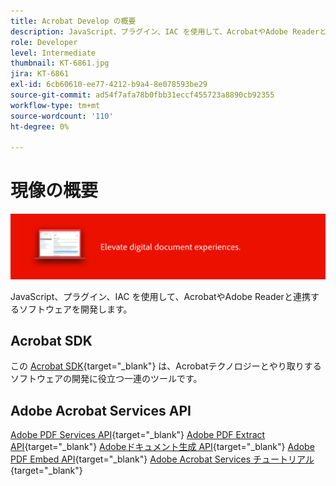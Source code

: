 ```yaml
---
title: Acrobat Develop の概要
description: JavaScript、プラグイン、IAC を使用して、AcrobatやAdobe Readerと連携するソフトウェアを開発する
role: Developer
level: Intermediate
thumbnail: KT-6861.jpg
jira: KT-6861
exl-id: 6cb60610-ee77-4212-b9a4-8e078593be29
source-git-commit: ad54f7afa78b0fbb31eccf455723a8890cb92355
workflow-type: tm+mt
source-wordcount: '110'
ht-degree: 0%

---
```


# 現像の概要

![Acrobat Develop Image](../assets/Hero-Develop.png)

JavaScript、プラグイン、IAC を使用して、AcrobatやAdobe Readerと連携するソフトウェアを開発します。

## Acrobat SDK

この [Acrobat SDK](https://opensource.adobe.com/dc-acrobat-sdk-docs/acrobatsdk/){target="_blank"} は、Acrobatテクノロジーとやり取りするソフトウェアの開発に役立つ一連のツールです。

## Adobe Acrobat Services API

[Adobe PDF Services API](https://developer.adobe.com/document-services/apis/pdf-services/){target="_blank"}
[Adobe PDF Extract API](https://developer.adobe.com/document-services/apis/pdf-extract/){target="_blank"}
[Adobeドキュメント生成 API](https://developer.adobe.com/document-services/apis/doc-generation/){target="_blank"}
[Adobe PDF Embed API](https://developer.adobe.com/document-services/apis/pdf-embed/){target="_blank"}
[Adobe Acrobat Services チュートリアル](https://experienceleague.adobe.com/docs/acrobat-services-learn/tutorials/overview.html){target="_blank"}
